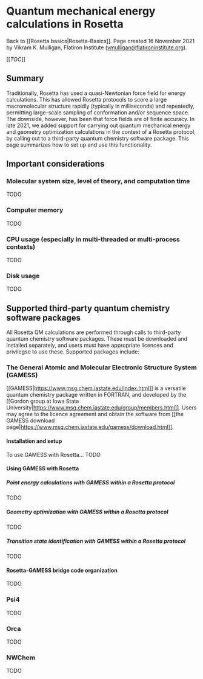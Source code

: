 # Quantum mechanical energy calculations in Rosetta

Back to [[Rosetta basics|Rosetta-Basics]].
Page created 16 November 2021 by Vikram K. Mulligan, Flatiron Institute (vmulligan@flatironinstitute.org).

[[_TOC_]]

## Summary

Traditionally, Rosetta has used a quasi-Newtonian force field for energy calculations.  This has allowed Rosetta protocols to score a large macromolecular structure rapidly (typically in milliseconds) and repeatedly, permitting large-scale sampling of conformation and/or sequence space.  The downside, however, has been that force fields are of finite accuracy.  In late 2021, we added support for carrying out quantum mechanical energy and geometry optimization calculations in the context of a Rosetta protocol, by calling out to a third-party quantum chemistry software package.  This page summarizes how to set up and use this functionality.

## Important considerations

### Molecular system size, level of theory, and computation time

TODO

### Computer memory

TODO

### CPU usage (especially in multi-threaded or multi-process contexts)

TODO

### Disk usage

TODO

## Supported third-party quantum chemistry software packages

All Rosetta QM calculations are performed through calls to third-party quantum chemistry software packages.  These must be downloaded and installed separately, and users must have appropriate licences and privilegse to use these.  Supported packages include:

### The General Atomic and Molecular Electronic Structure System (GAMESS)

[[GAMESS|https://www.msg.chem.iastate.edu/index.html]] is a versatile quantum chemistry package written in FORTRAN, and developed by the [[Gordon group at Iowa State University|https://www.msg.chem.iastate.edu/group/members.html]].  Users may agree to the licence agreement and obtain the software from [[the GAMESS download page|https://www.msg.chem.iastate.edu/gamess/download.html]].

#### Installation and setup

To use GAMESS with Rosetta... TODO

#### Using GAMESS with Rosetta

##### Point energy calculations with GAMESS within a Rosetta protocol

TODO

##### Geometry optimization with GAMESS within a Rosetta protocol

TODO

##### Transition state identification with GAMESS within a Rosetta protocol

TODO

#### Rosetta-GAMESS bridge code organization

TODO

### Psi4

TODO

### Orca

TODO

### NWChem

TODO